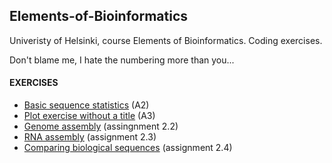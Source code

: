 ## Elements-of-Bioinformatics

Univeristy of Helsinki, course Elements of Bioinformatics. Coding exercises.

Don't blame me, I hate the numbering more than you...

#### EXERCISES
- [Basic sequence statistics](https://github.com/ellikiiski/Elements-of-Bioinformatics/tree/main/A2%20(Basic%20sequence%20statistics%20etc.)) (A2)
- [Plot exercise without a title](https://github.com/ellikiiski/Elements-of-Bioinformatics/tree/main/A3%20(No%20name%20ok%20thanks%20a%20lot)) (A3)
- [Genome assembly](https://github.com/ellikiiski/Elements-of-Bioinformatics/tree/main/Assignment%202.2%20(Genome%20Assembly)) (assingnment 2.2)
- [RNA assembly](https://github.com/ellikiiski/Elements-of-Bioinformatics/tree/main/Assignment%202.3%20(RNA%20Assembly)) (assignment 2.3)
- [Comparing biological sequences](https://github.com/ellikiiski/Elements-of-Bioinformatics/tree/main/Assignment%202.4%20(Comparing%20Biological%20Sequences)/Assignment%202.4) (assignment 2.4)